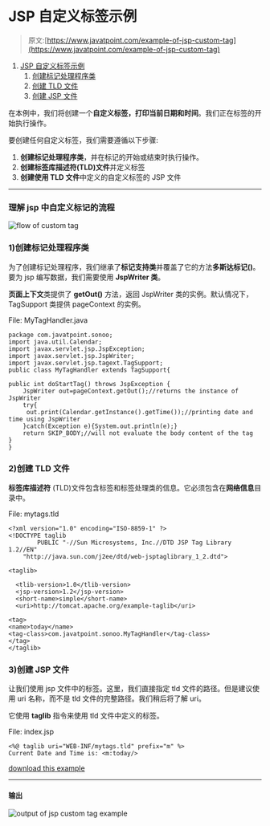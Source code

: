 # JSP 自定义标签示例

> 原文:[https://www.javatpoint.com/example-of-jsp-custom-tag](https://www.javatpoint.com/example-of-jsp-custom-tag)

1.  [JSP 自定义标签示例](#)
    1.  [创建标记处理程序类](#step1)
    2.  [创建 TLD 文件](#step2)
    3.  [创建 JSP 文件](#step3)

在本例中，我们将创建一个**自定义标签，打印当前日期和时间**。我们正在标签的开始执行操作。

要创建任何自定义标签，我们需要遵循以下步骤:

1.  **创建标记处理程序类**，并在标记的开始或结束时执行操作。
2.  **创建标签库描述符(TLD)文件**并定义标签
3.  **创建使用 TLD 文件**中定义的自定义标签的 JSP 文件

* * *

### 理解 jsp 中自定义标记的流程

![flow of custom tag](../Images/6e5270b61198d433eb3dc3462489efdf.png)

### 1)创建标记处理程序类

为了创建标记处理程序，我们继承了**标记支持类**并覆盖了它的方法**多斯达标记()**。要为 jsp 编写数据，我们需要使用 **JspWriter 类**。

**页面上下文**类提供了 **getOut()** 方法，返回 JspWriter 类的实例。默认情况下，TagSupport 类提供 pageContext 的实例。

File: MyTagHandler.java

```
package com.javatpoint.sonoo;
import java.util.Calendar;
import javax.servlet.jsp.JspException;
import javax.servlet.jsp.JspWriter;
import javax.servlet.jsp.tagext.TagSupport;
public class MyTagHandler extends TagSupport{

public int doStartTag() throws JspException {
	JspWriter out=pageContext.getOut();//returns the instance of JspWriter
	try{
	 out.print(Calendar.getInstance().getTime());//printing date and time using JspWriter
	}catch(Exception e){System.out.println(e);}
	return SKIP_BODY;//will not evaluate the body content of the tag
}
}

```

### 2)创建 TLD 文件

**标签库描述符** (TLD)文件包含标签和标签处理类的信息。它必须包含在**网络信息**目录中。

File: mytags.tld

```
<?xml version="1.0" encoding="ISO-8859-1" ?>
<!DOCTYPE taglib
        PUBLIC "-//Sun Microsystems, Inc.//DTD JSP Tag Library 1.2//EN"
	"http://java.sun.com/j2ee/dtd/web-jsptaglibrary_1_2.dtd">

<taglib>

  <tlib-version>1.0</tlib-version>
  <jsp-version>1.2</jsp-version>
  <short-name>simple</short-name>
  <uri>http://tomcat.apache.org/example-taglib</uri>

<tag>
<name>today</name>
<tag-class>com.javatpoint.sonoo.MyTagHandler</tag-class>
</tag>
</taglib>

```

### 3)创建 JSP 文件

让我们使用 jsp 文件中的标签。这里，我们直接指定 tld 文件的路径。但是建议使用 uri 名称，而不是 tld 文件的完整路径。我们稍后将了解 uri。

它使用 **taglib** 指令来使用 tld 文件中定义的标签。

File: index.jsp

```
<%@ taglib uri="WEB-INF/mytags.tld" prefix="m" %>
Current Date and Time is: <m:today/>

```

[download this example](https://static.javatpoint.com/src/jsp/cu1.zip)

* * *

#### 输出

![output of jsp custom tag example](../Images/ce442d3a41a930329ed4bfec51072b3c.png)